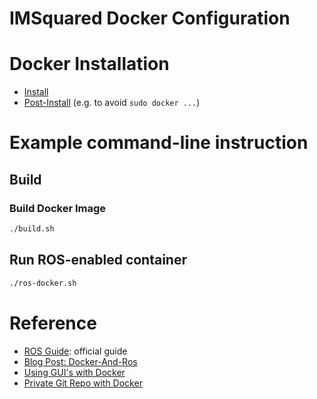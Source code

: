 # IMSquared Docker Configuration

# Docker Installation

* [Install](https://docs.docker.com/engine/install/ubuntu/ )
* [Post-Install](https://docs.docker.com/engine/install/linux-postinstall/) (e.g. to avoid `sudo docker ...`)

# Example command-line instruction

## Build

### Build Docker Image

```bash
./build.sh
```

## Run ROS-enabled container

```bash
./ros-docker.sh
```

# Reference

* [ROS Guide](http://wiki.ros.org/docker/Tutorials/Docker): official guide
* [Blog Post: Docker-And-Ros](https://roboticseabass.com/2021/04/21/docker-and-ros/)
* [Using GUI's with Docker](http://wiki.ros.org/docker/Tutorials/GUI)
* [Private Git Repo with Docker](https://vsupalov.com/better-docker-private-git-ssh/)
